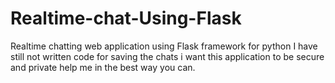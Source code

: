 # Realtime-chat-Using-Flask
Realtime chatting web application using Flask framework for python
I have still not written code for saving the chats i want this application to be secure and private help me in the best way you can.
